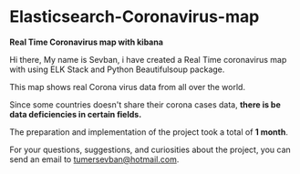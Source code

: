 # Elasticsearch-Coronavirus-map
**Real Time Coronavirus map with kibana**

Hi there, My name is Sevban, i have created a Real Time coronavirus map with using ELK Stack and Python Beautifulsoup package.

This map shows real Corona virus data from all over the world.

Since some countries doesn't share their corona cases data, **there is be data deficiencies in certain fields.**

The preparation and implementation of the project took a total of **1 month**.

For your questions, suggestions, and curiosities about the project, you can send an email to tumersevban@hotmail.com.

